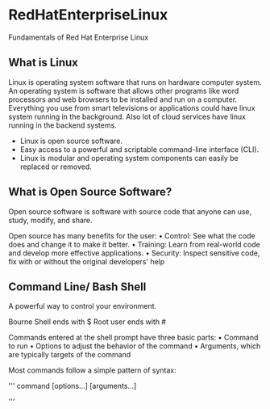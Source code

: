 # RedHatEnterpriseLinux
Fundamentals of Red Hat Enterprise Linux

## What is Linux

Linux is operating system software that runs on hardware computer system. An operating system is software that allows other programs like word processors and web browsers to be installed and run on a computer. Everything you use from smart televisions or applications could have linux system running in the background. Also lot of cloud services have linux running in the backend systems.

* Linux is open source software.
* Easy access to a powerful and scriptable command-line interface (CLI).
* Linux is modular and operating system components can easily be replaced or removed.


## What is Open Source Software?

Open source software is software with source code that anyone can use, study, modify, and share.

Open source has many benefits for the user:
• Control: See what the code does and change it to make it better.
• Training: Learn from real-world code and develop more effective applications.
• Security: Inspect sensitive code, fix with or without the original developers' help

## Command Line/ Bash Shell

A powerful way to control your environment.

Bourne Shell ends with $
Root user ends with #

Commands entered at the shell prompt have three basic parts:
• Command to run
• Options to adjust the behavior of the command
• Arguments, which are typically targets of the command

Most commands follow a simple pattern of syntax:

'''
command [options…] [arguments…]

'''
